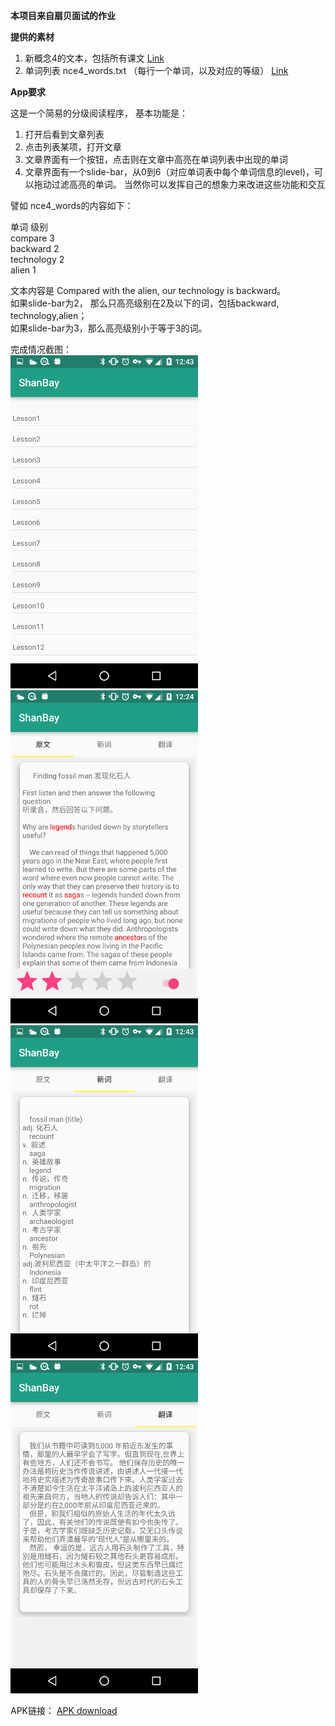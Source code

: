 **本项目来自扇贝面试的作业**

**提供的素材**

1.  新概念4的文本，包括所有课文 [Link](materials/nce4.txt)
2.  单词列表 nce4_words.txt （每行一个单词，以及对应的等级） [Link](materialsnce4_words.txt)


**App要求**

这是一个简易的分级阅读程序， 基本功能是：

1. 打开后看到文章列表
2. 点击列表某项，打开文章
3. 文章界面有一个按钮，点击则在文章中高亮在单词列表中出现的单词
4. 文章界面有一个slide-bar，从0到6（对应单词表中每个单词信息的level)，可以拖动过滤高亮的单词。
当然你可以发挥自己的想象力来改进这些功能和交互

譬如 nce4_words的内容如下：

单词              级别  
compare         3  
backward        2  
technology      2  
alien                1

文本内容是
Compared with the alien, our technology is backward。  
如果slide-bar为2， 那么只高亮级别在2及以下的词，包括backward, technology,alien；  
如果slide-bar为3，那么高亮级别小于等于3的词。

完成情况截图：  
![1st pic](screenshots/Screenshot_20151202-124301.png)
![2nd pic](screenshots/Screenshot_20151202-122453.png)
![3rd pic](screenshots/Screenshot_20151202-124336.png)
![4th pic](screenshots/Screenshot_20151202-124341.png)

APK链接：
[APK download](apk/)
